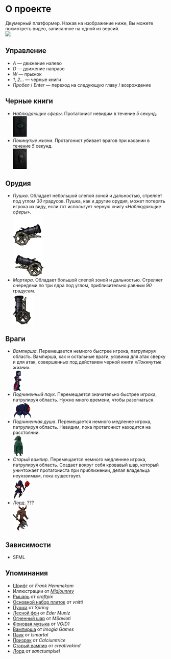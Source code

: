 # О проекте
Двумерный платформер. Нажав на изображение ниже, Вы можете посмотреть видео, записанное на одной из версий.<br>
[![](https://img.youtube.com/vi/wjIwGNc-x2Y/0.jpg)](https://www.youtube.com/watch?v=wjIwGNc-x2Y)
## Управление
* _A_ — движение налево
* _D_ — движение направо
* _W_ — прыжок
* _1_, _2_... — черные книги
* _Пробел_ / _Enter_ — переход на следующую главу / возрождение
## Черные книги
* _Наблюдающие сферы_. Протагонист невидим в течение _5_ секунд.<br>
![](data/images/blackBooks/observingSpheres.png)
* _Покинутые жизни_. Протагонист убивает врагов при касании в течение _5_ секунд.<br>
![](data/images/blackBooks/abandonedLives.png)
## Орудия
* _Пушка_. Обладает небольшой слепой зоной и дальностью, стреляет под углом _30_ градусов. Пушка, как и другие орудия, может потерять игрока из виду, если тот использует черную книгу «_Наблюдающие сферы_».<br>
![](data/images/tilesets/3.png)
* _Мортира_. Обладает большой слепой зоной и дальностью. Стреляет очередями по три ядра под углом, приблизительно равным _90_ градусам.<br>
![](data/images/tilesets/4.png)
## Враги
* _Вампирша_. Перемещается немного быстрее игрока, патрулируя область. Вампирша, как и остальные враги, уязвима для атак сверху и для атак, совершенных под действием черной книги «_Покинутые жизни_».<br>
![](data/images/creatures/vampire/base.png)
* _Подчиненный паук_. Перемещается значительно быстрее игрока, патрулируя область. Нужно много времени, чтобы разогнаться.<br>
![](data/images/creatures/spider/base.png)
* _Подчиненная душа_. Перемещается немного медленее игрока, патрулируя область. Невидим, пока протагонист находится на расстоянии.<br>
![](data/images/creatures/soul/base.png)
* _Старый вампир_. Перемещается немного медленнее игрока, патрулируя область. Создает вокруг себя кровавый шар, который уничтожает протагониста при приближении, делая владельца неуязвимым, пока существует.<br>
![](data/images/creatures/oldVampire/base.png)
* _Лорд_. ???<br>
![](data/images/creatures/lord/base.png)
## Зависимости
* SFML
## Упоминания
* [Шрифт](https://www.fontfabric.com/fonts/baron/) от _Frank Hemmekam_
* Иллюстрации от [_Midjounrey_](https://www.midjourney.com/)
* [Рыцарь](https://free-game-assets.itch.io/free-fantasy-knight?download) от _craftpix_
* [Основной набор плиток](https://vnitti.itch.io/taiga-asset-pack) от _vnitti_
* [Пушка](https://opengameart.org/content/basic-cannon-hd) от _Spring_
* [Лесной фон](https://edermunizz.itch.io/free-pixel-art-forest) от _Eder Muniz_
* [Огненный шар](https://opengameart.org/content/firebal-32x32) от _MSavioti_
* [Фоновая музыка](https://void1gaming.itch.io/free-horror-music-pack) от  _VOID1_
* [Вампирша](https://opengameart.org/content/vampire-huntress-animated-pixel-character) от _Imogia Games_
* [Паук](https://ismartal.itch.io/2d-animated-monster-character-laser-flea) от _Ismartal_
* [Призрак](https://opengameart.org/content/ghost-1) от _Calciumtrice_
* [Старый вампир](https://creativekind.itch.io/necromancer-free) от _creativekind_
* [Лорд](https://sanctumpixel.itch.io/imp-axe-demon-pixel-art-character) от _sanctumpixel_